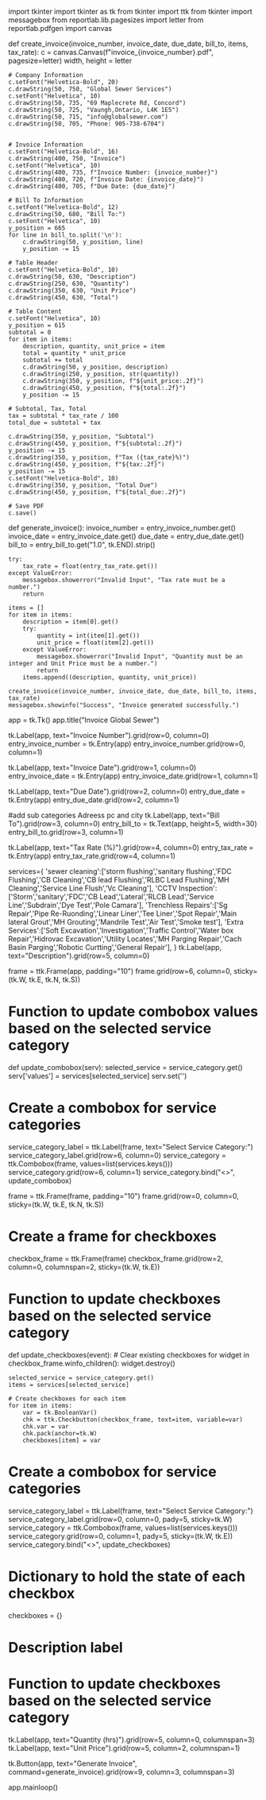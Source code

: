 import tkinter
import tkinter as tk
from tkinter import ttk
from tkinter import messagebox
from reportlab.lib.pagesizes import letter
from reportlab.pdfgen import canvas



def create_invoice(invoice_number, invoice_date, due_date, bill_to, items, tax_rate):
    c = canvas.Canvas(f"invoice_{invoice_number}.pdf", pagesize=letter)
    width, height = letter

    # Company Information
    c.setFont("Helvetica-Bold", 20)
    c.drawString(50, 750, "Global Sewer Services")
    c.setFont("Helvetica", 10)
    c.drawString(50, 735, "69 Maplecrete Rd, Concord")
    c.drawString(50, 725, "Vaungh,Ontario, L4K 1E5")
    c.drawString(50, 715, "info@globalsewer.com")
    c.drawString(50, 705, "Phone: 905-738-6704")


    # Invoice Information
    c.setFont("Helvetica-Bold", 16)
    c.drawString(400, 750, "Invoice")
    c.setFont("Helvetica", 10)
    c.drawString(400, 735, f"Invoice Number: {invoice_number}")
    c.drawString(400, 720, f"Invoice Date: {invoice_date}")
    c.drawString(400, 705, f"Due Date: {due_date}")

    # Bill To Information
    c.setFont("Helvetica-Bold", 12)
    c.drawString(50, 680, "Bill To:")
    c.setFont("Helvetica", 10)
    y_position = 665
    for line in bill_to.split('\n'):
        c.drawString(50, y_position, line)
        y_position -= 15

    # Table Header
    c.setFont("Helvetica-Bold", 10)
    c.drawString(50, 630, "Description")
    c.drawString(250, 630, "Quantity")
    c.drawString(350, 630, "Unit Price")
    c.drawString(450, 630, "Total")

    # Table Content
    c.setFont("Helvetica", 10)
    y_position = 615
    subtotal = 0
    for item in items:
        description, quantity, unit_price = item
        total = quantity * unit_price
        subtotal += total
        c.drawString(50, y_position, description)
        c.drawString(250, y_position, str(quantity))
        c.drawString(350, y_position, f"${unit_price:.2f}")
        c.drawString(450, y_position, f"${total:.2f}")
        y_position -= 15

    # Subtotal, Tax, Total
    tax = subtotal * tax_rate / 100
    total_due = subtotal + tax

    c.drawString(350, y_position, "Subtotal")
    c.drawString(450, y_position, f"${subtotal:.2f}")
    y_position -= 15
    c.drawString(350, y_position, f"Tax ({tax_rate}%)")
    c.drawString(450, y_position, f"${tax:.2f}")
    y_position -= 15
    c.setFont("Helvetica-Bold", 10)
    c.drawString(350, y_position, "Total Due")
    c.drawString(450, y_position, f"${total_due:.2f}")

    # Save PDF
    c.save()
def generate_invoice():
    invoice_number = entry_invoice_number.get()
    invoice_date = entry_invoice_date.get()
    due_date = entry_due_date.get()
    bill_to = entry_bill_to.get("1.0", tk.END).strip()

    try:
        tax_rate = float(entry_tax_rate.get())
    except ValueError:
        messagebox.showerror("Invalid Input", "Tax rate must be a number.")
        return

    items = []
    for item in items:
        description = item[0].get()
        try:
            quantity = int(item[1].get())
            unit_price = float(item[2].get())
        except ValueError:
            messagebox.showerror("Invalid Input", "Quantity must be an integer and Unit Price must be a number.")
            return
        items.append((description, quantity, unit_price))

    create_invoice(invoice_number, invoice_date, due_date, bill_to, items, tax_rate)
    messagebox.showinfo("Success", "Invoice generated successfully.")


app = tk.Tk()
app.title("Invoice Global Sewer")

tk.Label(app, text="Invoice Number").grid(row=0, column=0)
entry_invoice_number = tk.Entry(app)
entry_invoice_number.grid(row=0, column=1)

tk.Label(app, text="Invoice Date").grid(row=1, column=0)
entry_invoice_date = tk.Entry(app)
entry_invoice_date.grid(row=1, column=1)

tk.Label(app, text="Due Date").grid(row=2, column=0)
entry_due_date = tk.Entry(app)
entry_due_date.grid(row=2, column=1)

#add sub categories  Adreess pc and city
tk.Label(app, text="Bill To").grid(row=3, column=0)
entry_bill_to = tk.Text(app, height=5, width=30)
entry_bill_to.grid(row=3, column=1)

tk.Label(app, text="Tax Rate (%)").grid(row=4, column=0)
entry_tax_rate = tk.Entry(app)
entry_tax_rate.grid(row=4, column=1)

services={
        'sewer cleaning':['storm flushing','sanitary flushing','FDC Flushing','CB Cleaning','CB lead Flushing','RLBC Lead Flushing','MH Cleaning','Service Line Flush','Vc Cleaning'],
        'CCTV Inspection':['Storm','sanitary','FDC','CB Lead','Lateral','RLCB Lead','Service Line','Subdrain','Dye Test','Pole Camara'],
        'Trenchless Repairs':['Sg Repair','Pipe Re-Ruonding','Linear  Liner','Tee Liner','Spot Repair','Main lateral Grout','MH Grouting','Mandrile Test','Air Test','Smoke test'],
        'Extra Services':['Soft Excavation','Investigation','Traffic Control','Water box Repair','Hidrovac Excavation','Utility Locates','MH Parging Repair','Cach Basin Parging','Robotic Curtting','General Repair'],
    }
tk.Label(app, text="Description").grid(row=5, column=0)

frame = ttk.Frame(app, padding="10")
frame.grid(row=6, column=0, sticky=(tk.W, tk.E, tk.N, tk.S))

# Function to update combobox values based on the selected service category
def update_combobox(serv):
    selected_service = service_category.get()
    serv['values'] = services[selected_service]
    serv.set('')

# Create a combobox for service categories
service_category_label = ttk.Label(frame, text="Select Service Category:")
service_category_label.grid(row=6, column=0)
service_category = ttk.Combobox(frame, values=list(services.keys()))
service_category.grid(row=6, column=1)
service_category.bind("<<ComboboxSelected>>", update_combobox)

frame = ttk.Frame(frame, padding="10")
frame.grid(row=0, column=0, sticky=(tk.W, tk.E, tk.N, tk.S))

# Create a frame for checkboxes
checkbox_frame = ttk.Frame(frame)
checkbox_frame.grid(row=2, column=0, columnspan=2, sticky=(tk.W, tk.E))


# Function to update checkboxes based on the selected service category
def update_checkboxes(event):
    # Clear existing checkboxes
    for widget in checkbox_frame.winfo_children():
        widget.destroy()

    selected_service = service_category.get()
    items = services[selected_service]

    # Create checkboxes for each item
    for item in items:
        var = tk.BooleanVar()
        chk = ttk.Checkbutton(checkbox_frame, text=item, variable=var)
        chk.var = var
        chk.pack(anchor=tk.W)
        checkboxes[item] = var


# Create a combobox for service categories
service_category_label = ttk.Label(frame, text="Select Service Category:")
service_category_label.grid(row=0, column=0, pady=5, sticky=tk.W)
service_category = ttk.Combobox(frame, values=list(services.keys()))
service_category.grid(row=0, column=1, pady=5, sticky=(tk.W, tk.E))
service_category.bind("<<ComboboxSelected>>", update_checkboxes)

# Dictionary to hold the state of each checkbox
checkboxes = {}

# Description label


# Function to update checkboxes based on the selected service category

tk.Label(app, text="Quantity (hrs)").grid(row=5, column=0, columnspan=3)
tk.Label(app, text="Unit Price").grid(row=5, column=2, columnspan=1)


tk.Button(app, text="Generate Invoice", command=generate_invoice).grid(row=9, column=3, columnspan=3)

app.mainloop()

